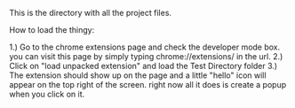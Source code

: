 This is the directory with all the project files.

How to load the thingy:

1.) Go to the chrome extensions page and check the developer mode box. 
you can visit this page by simply typing chrome://extensions/ in the url.
2.) Click on "load unpacked extension" and load the Test Directory folder
3.) The extension should show up on the page and a little "hello" icon will appear on the top right of the screen. right now all it does is create a popup when you click on it. 
